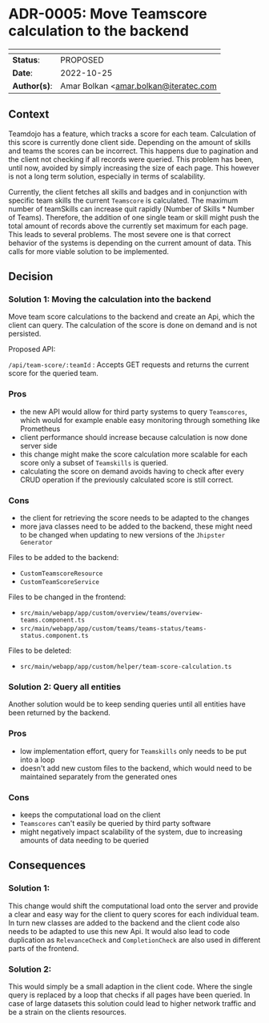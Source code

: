 <!-- 
SPDX-FileCopyrightText: the TeamDojo authors

SPDX-License-Identifier: Apache-2.0
-->
# ADR-0005: Move Teamscore calculation to the backend

<!--
  Use one of the ADR status parameter based on status
  Please add a cross-reference link to the new ADR on 'superseded' ADR.
  e.g.: [ADR superseded by](ADR-NNNN.md)
-->
| <!-- -->       | <!-- -->                                                                             |
|----------------|--------------------------------------------------------------------------------------|
| **Status**:    | PROPOSED |
| **Date**:      | 2022-10-25                                                                          |
| **Author(s)**: | Amar Bolkan <amar.bolkan@iteratec.com                         |



## Context

Teamdojo has a feature, which tracks a score for each team. Calculation of this score is currently done client side. 
Depending on the amount of skills and teams the scores can be incorrect. This happens due to pagination and the client not checking if all records were queried.
This problem has been, until now, avoided by simply increasing the size of each page. This however is not a long term solution, especially in terms of scalability.

Currently, the client fetches all skills and badges and in conjunction with specific team skills the current 
`Teamscore` is calculated. The maximum number of teamSkills can increase quit rapidly (Number of Skills * Number of Teams).
Therefore, the addition of one single team or skill might push the total amount of records above the currently set maximum for each page.
This leads to several problems. The most severe one is that correct behavior of the systems is depending on the 
current amount of data. This calls for more viable solution to be implemented.


## Decision

### Solution 1: Moving the calculation into the backend

Move team score calculations to the backend and create an Api, which 
the client can query. The calculation of the score is done on demand and is not persisted.


Proposed API:

`/api/team-score/:teamId` : Accepts GET requests and returns the current score for the queried team. 

### Pros

- the new API would allow for third party systems to query `Teamscores`, which would for example enable easy monitoring through something like Prometheus
- client performance should increase because calculation is now done server side
- this change might make the score calculation more scalable for each score only a subset of `Teamskills` is queried.
- calculating the score on demand avoids having to check after every CRUD operation if the previously calculated score is still correct.

### Cons
- the client for retrieving the score needs to be adapted to the changes
- more java classes need to be added to the backend, these might need to be changed when updating to new versions of the `Jhipster Generator`

Files to be added to the backend:
- `CustomTeamscoreResource`
- `CustomTeamScoreService`

Files to be changed in the frontend:
- `src/main/webapp/app/custom/overview/teams/overview-teams.component.ts`
- `src/main/webapp/app/custom/teams/teams-status/teams-status.component.ts`

Files to be deleted:
- `src/main/webapp/app/custom/helper/team-score-calculation.ts`


<!--
Relevant files for score calculation:
- CompletionCheck `src/main/webapp/app/custom/helper/completion-check.ts`
- RelevanceCheck `src/main/webapp/app/custom/helper/relevance-check.ts`
- TeamScoreCalculation `src/main/webapp/app/custom/helper/team-score-calculation.ts`
- SkillStatusUtils `src/main/webapp/app/custom/helper/skill-status.ts`

mirror these classes in the backend
Variable used in TeamScore calculation: team (containing all achieved skills), all available skills, and all available badges
-->

### Solution 2: Query all entities

Another solution would be to keep sending queries until all entities have been returned by the backend.

### Pros
- low implementation effort, query for `Teamskills` only needs to be put into a loop
- doesn't add new custom files to the backend, which would need to be maintained separately from the generated ones 


### Cons
- keeps the computational load on the client
- `Teamscores` can't easily be queried by third party software 
- might negatively impact scalability of the system, due to increasing amounts of data needing to be queried
## Consequences

### Solution 1:
This change would shift the computational load onto the server and provide a clear and easy way for the client to
query scores for each individual team. In turn new classes are added to the backend and the client code also needs to be adapted to use this new Api.
It would also lead to code duplication as `RelevanceCheck` and `CompletionCheck` are also used in different parts of the frontend.


### Solution 2: 
This would simply be a small adaption in the client code. Where the single query is replaced 
by a loop that checks if all pages have been queried.
In case of large datasets this solution could lead to higher network traffic and be a strain on the 
clients resources. 



